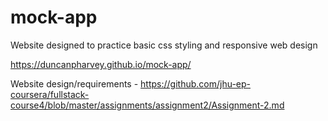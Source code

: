 # mock-app

Website designed to practice basic css styling and responsive web design

https://duncanpharvey.github.io/mock-app/

Website design/requirements - https://github.com/jhu-ep-coursera/fullstack-course4/blob/master/assignments/assignment2/Assignment-2.md

